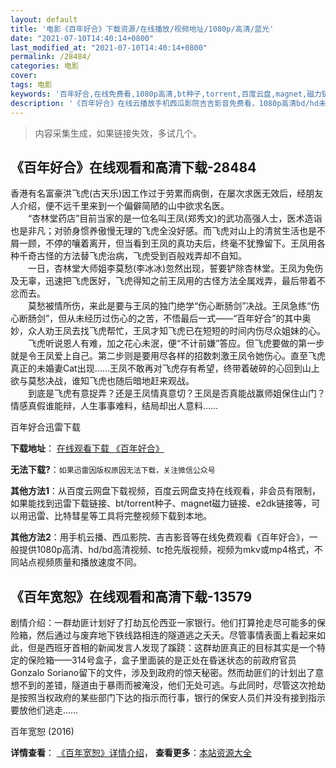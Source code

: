 ```yaml
---
layout: default
title: '电影《百年好合》下载资源/在线播放/视频地址/1080p/高清/蓝光'
date: "2021-07-10T14:40:14+0800"
last_modified_at: "2021-07-10T14:40:14+0800"
permalink: /28484/
categories: 电影
cover:
tags: 电影
keywords: '百年好合,在线免费看,1080p高清,bt种子,torrent,百度云盘,magnet,磁力链,迅雷下载资源'
description: '《百年好合》在线云播放手机西瓜影院吉吉影音免费看，1080p高清bd/hd未删减完整版和tc抢先枪版，mkv/mp4格式，附带bt/torrent种子、magnet/磁力链、百度云盘、网盘资源迅雷下载链接'
---
```


>内容采集生成，如果链接失效，多试几个。


## 《百年好合》在线观看和高清下载-28484

香港有名富豪洪飞虎(古天乐)因工作过于劳累而病倒，在屡次求医无效后，经朋友人介绍，便不远千里来到一个偏僻简陋的山中欲求名医。<br />　　“杏林堂药店&rdquo;目前当家的是一位名叫王凤(郑秀文)的武功高强人士，医术造诣也是非凡；对骄身惯养傲慢无理的飞虎全没好感。而飞虎对山上的清贫生活也是不屑一顾，不停的嚷着离开，但当看到王凤的真功夫后，终毫不犹豫留下。王凤用各种千奇古怪的方法替飞虎治病，飞虎受到百般戏弄却不自知。<br />　　一日，杏林堂大师姐李莫愁(李冰冰)忽然出现，誓要铲除杏林堂。王凤为免伤及无辜，迅速把飞虎医好，飞虎得知之前王凤用的古怪方法全属戏弄，最后带着不忿而去。<br />　　莫愁被情所伤，来此是要与王凤的独门绝学“伤心断肠剑&rdquo;决战。王凤急练“伤心断肠剑&rdquo;，但从未经历过伤心的之苦，不悟最后一式&mdash;—“百年好合”的其中奥妙，众人劝王凤去找飞虎帮忙，王凤才知飞虎已在短短的时间内伤尽众姐妹的心。<br />　　飞虎听说恩人有难，加之花心未泯，便&ldquo;不计前嫌”答应。但飞虎要做的第一步就是令王凤爱上自己。第二步则是要用尽各样的招数刺激王凤令她伤心。直至飞虎真正的未婚妻Cat出现……王凤不敢再对飞虎存有希望，终带着破碎的心回到山上欲与莫愁决战，谁知飞虎也随后暗地赶来观战。<br />　　到底是飞虎有意捉弄？还是王凤情真意切？王凤是否真能战赢师姐保住山门？情感真假谁能辩，人生事事难料，结局却出人意料&hellip;…


百年好合迅雷下载

**下载地址**： [在线观看下载 《百年好合》](https://www.993dy.com//vod-detail-id-20006.html) 


**无法下载?**：`如果迅雷因版权原因无法下载，关注微信公众号 `

**其他方法1**：从百度云网盘下载视频，百度云网盘支持在线观看，非会员有限制，如果能找到迅雷下载链接、bt/torrent种子、magnet磁力链接、e2dk链接等，可以用迅雷、比特彗星等工具将完整视频下载到本地。

**其他方法2**：用手机云播、西瓜影院、吉吉影音等在线免费观看《百年好合》，一般提供1080p高清、hd/bd高清视频、tc抢先版视频，视频为mkv或mp4格式，不同站点视频质量和播放速度不同。


## 《百年宽恕》在线观看和高清下载-13579

剧情介绍：一群劫匪计划好了打劫瓦伦西亚一家银行。他们打算抢走尽可能多的保险箱，然后通过与废弃地下铁线路相连的隧道逃之夭夭。尽管事情表面上看起来如此，但是西班牙首相的新闻发言人发现了蹊跷：这群劫匪真正的目标其实是一个特定的保险箱——314号盒子，盒子里面装的是正处在昏迷状态的前政府官员Gonzalo Soriano留下的文件，涉及到政府的惊天秘密。然而劫匪们的计划出了意想不到的差错，隧道由于暴雨而被淹没，他们无处可逃。与此同时，尽管这次抢劫是按照当权政府的某些部门下达的指示而行事，银行的保安人员们并没有接到指示要放他们逃走……


百年宽恕 (2016)

**详情查看**： [《百年宽恕》详情介绍](/movie/13579/)， **查看更多**：[本站资源大全](/movie/t/all/)


